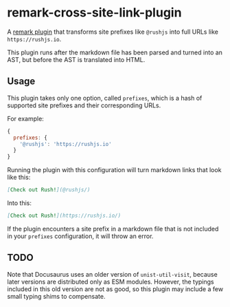# remark-cross-site-link-plugin

A [remark plugin](https://github.com/remarkjs/remark/blob/main/doc/plugins.md) that transforms site prefixes like `@rushjs` into full URLs like `https://rushjs.io`.

This plugin runs after the markdown file has been parsed and turned into an AST, but before the AST is translated into HTML.

## Usage

This plugin takes only one option, called `prefixes`, which is a hash of supported site prefixes and their corresponding URLs.

For example:

```js
{
  prefixes: {
    '@rushjs': 'https://rushjs.io'
  }
}
```

Running the plugin with this configuration will turn markdown links that look like this:

```md
[Check out Rush!](@rushjs/)
```

Into this:

```md
[Check out Rush!](https://rushjs.io/)
```

If the plugin encounters a site prefix in a markdown file that is not included in your `prefixes` configuration, it will throw an error.

## TODO

Note that Docusaurus uses an older version of `unist-util-visit`, because later versions are distributed only as ESM modules. However, the typings included in this old version are not as good, so this plugin may include a few small typing shims to compensate.
